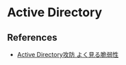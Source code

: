 # Active Directory

## References

- [Active Directory攻防 よく見る脆弱性](https://speakerdeck.com/cryptopeg/active-directorykoubou)
